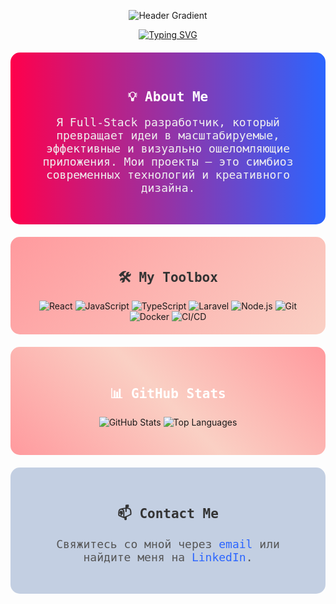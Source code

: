<p align="center">
  <img src="https://capsule-render.vercel.app/api?type=waving&color=0:ff004c,100:2b65ff&height=300&section=header&text=🚀%20GitHub%20Mastery!%20🚀&fontSize=50&fontAlign=50&fontAlignY=40" alt="Header Gradient" />
</p>

<p align="center">
  <a href="https://git.io/typing-svg">
    <img src="https://readme-typing-svg.herokuapp.com?font=Fira+Code&weight=700&size=30&duration=4000&pause=1000&color=00FFFF&background=00000000&center=true&vCenter=true&width=900&height=100&lines=Welcome+to+the+Future+of+Development!;Full-Stack+Engineering+Redefined.;React+%2B+Laravel+%2B+DevOps+%3D+Innovation.;Your+One-Stop+Tech+Inspiration+Hub." alt="Typing SVG" />
  </a>
</p>

<div align="center" style="background: linear-gradient(90deg, #ff004c, #2b65ff); padding: 30px; border-radius: 15px; margin: 20px 0;">
  <h2 style="color: #ffffff; font-family: 'Fira Code', monospace;">💡 About Me</h2>
  <p style="color: #f0f0f0; font-size: 18px; font-family: 'Fira Code', monospace;">
    Я Full-Stack разработчик, который превращает идеи в масштабируемые, эффективные и визуально ошеломляющие приложения. Мои проекты – это симбиоз современных технологий и креативного дизайна.
  </p>
</div>

<div align="center" style="background: linear-gradient(135deg, #ff9a9e, #fad0c4); padding: 20px; border-radius: 15px; margin: 20px 0;">
  <h2 style="color: #333333; font-family: 'Fira Code', monospace;">🛠 My Toolbox</h2>
  <div>
    <img src="https://img.shields.io/badge/React-%2361DAFB?logo=react&logoColor=white&style=for-the-badge" alt="React" />
    <img src="https://img.shields.io/badge/JavaScript-%23F7DF1E?logo=javascript&logoColor=black&style=for-the-badge" alt="JavaScript" />
    <img src="https://img.shields.io/badge/TypeScript-%23007ACC?logo=typescript&logoColor=white&style=for-the-badge" alt="TypeScript" />
    <img src="https://img.shields.io/badge/Laravel-%23FF2D20?logo=laravel&logoColor=white&style=for-the-badge" alt="Laravel" />
    <img src="https://img.shields.io/badge/Node.js-%23339933?logo=node.js&logoColor=white&style=for-the-badge" alt="Node.js" />
    <img src="https://img.shields.io/badge/Git-%23F05032?logo=git&logoColor=white&style=for-the-badge" alt="Git" />
    <img src="https://img.shields.io/badge/Docker-%230db7ed?logo=docker&logoColor=white&style=for-the-badge" alt="Docker" />
    <img src="https://img.shields.io/badge/CI/CD-%230077B5?logo=githubactions&logoColor=white&style=for-the-badge" alt="CI/CD" />
  </div>
</div>

<div align="center" style="background: linear-gradient(45deg, #ff9a9e, #fad0c4, #ff9a9e); padding: 30px; border-radius: 15px; margin: 20px 0;">
  <h2 style="color: #ffffff; font-family: 'Fira Code', monospace;">📊 GitHub Stats</h2>
  <p align="center">
    <img src="https://github-readme-stats.vercel.app/api?username=YourUsername&show_icons=true&theme=gradient" alt="GitHub Stats" />
    <img src="https://github-readme-stats.vercel.app/api/top-langs/?username=YourUsername&layout=compact&theme=gradient" alt="Top Languages" />
  </p>
</div>

<div align="center" style="background: linear-gradient(135deg, #c3cfe2, #c3cfe2); padding: 30px; border-radius: 15px; margin: 20px 0;">
  <h2 style="color: #333333; font-family: 'Fira Code', monospace;">📫 Contact Me</h2>
  <p style="color: #555555; font-size: 18px; font-family: 'Fira Code', monospace;">
    Свяжитесь со мной через <a href="mailto:your.email@example.com" style="color: #2b65ff; text-decoration: none;">email</a> или найдите меня на <a href="https://www.linkedin.com/in/yourprofile" style="color: #2b65ff; text-decoration: none;">LinkedIn</a>.
  </p>
</div>
